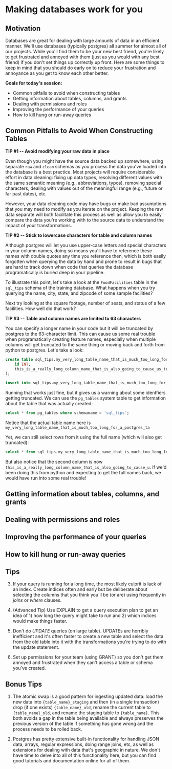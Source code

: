 
# Making databases work for you

## Motivation
Databases are great for dealing with large amounts of data in an efficient manner. We'll use databases (typically postgres) all summer for almost all of our projects. While you'll find them to be your new best friend, you're likely to get frustrated and annoyed  with them (just as you would with any best friend) if you don't set things up correctly up front. Here are some things to keep in mind that you should do early on to reduce your frustration and annoyance as you get to know each other better.

**Goals for today's session:**
- Common pitfalls to avoid when constructing tables
- Getting information about tables, columns, and grants
- Dealing with permissions and roles
- Improving the performance of your queries
- How to kill hung or run-away queries

## Common Pitfalls to Avoid When Constructing Tables

**TIP #1 -- Avoid modifying your raw data in place**

Even though you might have the source data backed up somewhere, using separate `raw` and `clean` schemas as you process the data you've loaded into the database is a best practice. Most projects will require considerable effort in data cleaning: fixing up data types, resolving different values with the same semantic meaning (e.g., abbreviations, typos), removing special characters, dealing with values out of the meaningful range (e.g., future or far past dates), etc. 

However, your data cleaning code may have bugs or make bad assumptions that you may need to modify as you iterate on the project. Keeping the raw data separate will both facilitate this process as well as allow you to easily compare the data you're working with to the source data to understand the impact of your transformations.


**TIP #2 -- Stick to lowercase characters for table and column names**

Although postgres will let you use upper-case letters and special characters in your column names, doing so means you'll have to reference these names with double quotes any time you reference then, which is both easily forgotten when querying the data by hand and prone to result in bugs that are hard to track down when code that queries the database programatically is buried deep in your pipeline.

To illustrate this point, let's take a look at the `FoodFacilities` table in the `sql_tips` schema of the training database. What happens when you try querying the name, city, state, and zipcode of some sample facilities?

Next try looking at the square footage, number of seats, and status of a few facilities. How well did that work?


**TIP #3 -- Table and column names are limited to 63 characters**

You can specify a longer name in your code but it will be truncated by postgres to the 63-character limit. This can cause us some real trouble when programatically creating feature names, especially when multiple columns will get truncated to the same thing or moving back and forth from python to postgres. Let's take a look:

```sql
create table sql_tips.my_very_long_table_name_that_is_much_too_long_for_a_postgres_table_name (
	id INT,
	this_is_a_really_long_column_name_that_is_also_going_to_cause_us_trouble VARCHAR
);

insert into sql_tips.my_very_long_table_name_that_is_much_too_long_for_a_postgres_table_name values (1, 'foo bar');
```

Running that works just fine, but it gives us a warning about some identfiers getting truncated. We can use the `pg_tables` system table to get information about the table that was actually created:

```sql
select * from pg_tables where schemaname = 'sql_tips';
```

Notice that the actual table name here is `my_very_long_table_name_that_is_much_too_long_for_a_postgres_ta`

Yet, we can still select rows from it using the full name (which will also get truncated):

```sql
select * from sql_tips.my_very_long_table_name_that_is_much_too_long_for_a_postgres_table_name;
```

But also notice that the second column is now `this_is_a_really_long_column_name_that_is_also_going_to_cause_u`. If we'd been doing this from python and expecting to get the full names back, we would have run into some real trouble!


## Getting information about tables, columns, and grants


## Dealing with permissions and roles


## Improving the performance of your queries


## How to kill hung or run-away queries


## Tips

3. If your query is running for a long time, the most likely culprit is lack of an index. Create indices often and early but be deliberate about selecting the columns that you think you'll be (or are) using frequently in *joins* or *where* clauses.

4. (Advanced Tip) Use EXPLAIN to get a query execution plan to get an idea of 1) how long the query might take to run and 2) which indices would make things faster.

5. Don't do *UPDATE* queries (on large table). UPDATEs are horribly inefficient and it's often faster to create a new table and select the data from the old table into it with the transformations you're trying to do with the update statement.

6. Set up permissions for your team (using GRANT) so you don't get them annoyed and frustrated when they can't access a table or schema you've created.


## Bonus Tips

1. The atomic swap is a good pattern for ingesting updated data: load the new data into `{table_name}_staging` and then (in a single transaction) drop (if one exists) `{table_name}_old`, rename the current table to `{table_name}_old`, and rename the staging table to `{table_name}`. This both avoids a gap in the table being available and always preserves the previous version of the table if something has gone wrong and the process needs to be rolled back.

2. Postgres has pretty extensive built-in functionality for handling JSON data, arrays, regular expressions, doing range joins, etc, as well as extensions for dealing with data that's geographic in nature. We don't have time to delve into all of this functionality here, but you can find good tutorials and documentation online for all of them.
